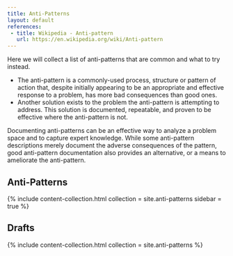 ```yaml
---
title: Anti-Patterns
layout: default
references:
 - title: Wikipedia - Anti-pattern
   url: https://en.wikipedia.org/wiki/Anti-pattern
---
```


Here we will collect a list of anti-patterns that are common and what to try instead.

- The anti-pattern is a commonly-used process, structure or pattern of action that, despite initially appearing to be an appropriate and effective response to a problem, has more bad consequences than good ones.
- Another solution exists to the problem the anti-pattern is attempting to address. This solution is documented, repeatable, and proven to be effective where the anti-pattern is not.

Documenting anti-patterns can be an effective way to analyze a problem space and to capture expert knowledge. While some anti-pattern descriptions merely document the adverse consequences of the pattern, good anti-pattern documentation also provides an alternative, or a means to ameliorate the anti-pattern.

## Anti-Patterns

{% include content-collection.html collection = site.anti-patterns sidebar = true %}   

## Drafts

{% include content-collection.html collection = site.anti-patterns %}   